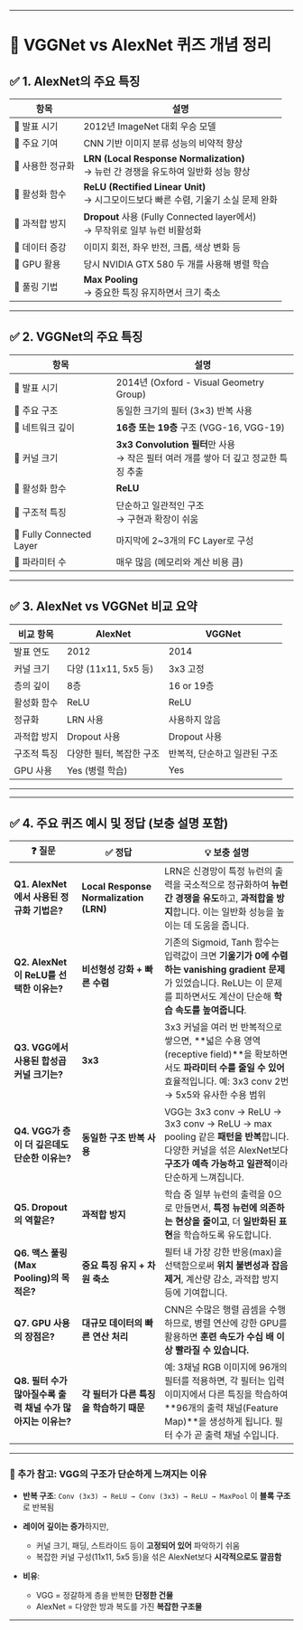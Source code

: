
---

# 🧠 VGGNet vs AlexNet 퀴즈 개념 정리

## ✅ 1. AlexNet의 주요 특징

| 항목         | 설명                                                                  |
| ---------- | ------------------------------------------------------------------- |
| 🔸 발표 시기   | 2012년 ImageNet 대회 우승 모델                                             |
| 🔸 주요 기여   | CNN 기반 이미지 분류 성능의 비약적 향상                                            |
| 🔸 사용한 정규화 | **LRN (Local Response Normalization)**<br>→ 뉴런 간 경쟁을 유도하여 일반화 성능 향상 |
| 🔸 활성화 함수  | **ReLU (Rectified Linear Unit)**<br>→ 시그모이드보다 빠른 수렴, 기울기 소실 문제 완화   |
| 🔸 과적합 방지  | **Dropout** 사용 (Fully Connected layer에서)<br>→ 무작위로 일부 뉴런 비활성화       |
| 🔸 데이터 증강  | 이미지 회전, 좌우 반전, 크롭, 색상 변화 등                                          |
| 🔸 GPU 활용  | 당시 NVIDIA GTX 580 두 개를 사용해 병렬 학습                                    |
| 🔸 풀링 기법   | **Max Pooling**<br>→ 중요한 특징 유지하면서 크기 축소                             |

---

## ✅ 2. VGGNet의 주요 특징

| 항목                       | 설명                                                            |
| ------------------------ | ------------------------------------------------------------- |
| 🔸 발표 시기                 | 2014년 (Oxford - Visual Geometry Group)                        |
| 🔸 주요 구조                 | 동일한 크기의 필터 (3×3) 반복 사용                                        |
| 🔸 네트워크 깊이               | **16층 또는 19층** 구조 (VGG-16, VGG-19)                            |
| 🔸 커널 크기                 | **3x3 Convolution 필터**만 사용<br>→ 작은 필터 여러 개를 쌓아 더 깊고 정교한 특징 추출 |
| 🔸 활성화 함수                | **ReLU**                                                      |
| 🔸 구조적 특징                | 단순하고 일관적인 구조<br>→ 구현과 확장이 쉬움                                  |
| 🔸 Fully Connected Layer | 마지막에 2~3개의 FC Layer로 구성                                       |
| 🔸 파라미터 수                | 매우 많음 (메모리와 계산 비용 큼)                                          |

---

## ✅ 3. AlexNet vs VGGNet 비교 요약

| 비교 항목  | AlexNet           | VGGNet           |
| ------ | ----------------- | ---------------- |
| 발표 연도  | 2012              | 2014             |
| 커널 크기  | 다양 (11x11, 5x5 등) | 3x3 고정           |
| 층의 깊이  | 8층                | 16 or 19층        |
| 활성화 함수 | ReLU              | ReLU             |
| 정규화    | LRN 사용            | 사용하지 않음          |
| 과적합 방지 | Dropout 사용        | Dropout 사용       |
| 구조적 특징 | 다양한 필터, 복잡한 구조    | 반복적, 단순하고 일관된 구조 |
| GPU 사용 | Yes (병렬 학습)       | Yes              |

---


---

## ✅ 4. 주요 퀴즈 예시 및 정답 (보충 설명 포함)

| ❓ 질문                                   | ✅ 정답                                   | 💡 보충 설명                                                                                                                      |
| -------------------------------------- | -------------------------------------- | ----------------------------------------------------------------------------------------------------------------------------- |
| **Q1. AlexNet에서 사용된 정규화 기법은?**         | **Local Response Normalization (LRN)** | LRN은 신경망이 특정 뉴런의 출력을 국소적으로 정규화하여 **뉴런 간 경쟁을 유도**하고, **과적합을 방지**합니다. 이는 일반화 성능을 높이는 데 도움을 줍니다.                                 |
| **Q2. AlexNet이 ReLU를 선택한 이유는?**        | **비선형성 강화 + 빠른 수렴**                    | 기존의 Sigmoid, Tanh 함수는 입력값이 크면 **기울기가 0에 수렴하는 vanishing gradient 문제**가 있었습니다. ReLU는 이 문제를 피하면서도 계산이 단순해 **학습 속도를 높여줍니다**.      |
| **Q3. VGG에서 사용된 합성곱 커널 크기는?**          | **3x3**                                | 3x3 커널을 여러 번 반복적으로 쌓으면, **넓은 수용 영역(receptive field)**을 확보하면서도 **파라미터 수를 줄일 수 있어** 효율적입니다. 예: 3x3 conv 2번 → 5x5와 유사한 수용 범위     |
| **Q4. VGG가 층이 더 깊은데도 단순한 이유는?**        | **동일한 구조 반복 사용**                       | VGG는 3x3 conv → ReLU → 3x3 conv → ReLU → max pooling 같은 **패턴을 반복**합니다. 다양한 커널을 섞은 AlexNet보다 **구조가 예측 가능하고 일관적**이라 단순하게 느껴집니다. |
| **Q5. Dropout의 역할은?**                  | **과적합 방지**                             | 학습 중 일부 뉴런의 출력을 0으로 만들면서, **특정 뉴런에 의존하는 현상을 줄이고**, 더 **일반화된 표현**을 학습하도록 유도합니다.                                                |
| **Q6. 맥스 풀링(Max Pooling)의 목적은?**       | **중요 특징 유지 + 차원 축소**                   | 필터 내 가장 강한 반응(max)을 선택함으로써 **위치 불변성과 잡음 제거**, 계산량 감소, 과적합 방지 등에 기여합니다.                                                        |
| **Q7. GPU 사용의 장점은?**                   | **대규모 데이터의 빠른 연산 처리**                  | CNN은 수많은 행렬 곱셈을 수행하므로, 병렬 연산에 강한 GPU를 활용하면 **훈련 속도가 수십 배 이상 빨라질 수 있습니다.**                                                     |
| **Q8. 필터 수가 많아질수록 출력 채널 수가 많아지는 이유는?** | **각 필터가 다른 특징을 학습하기 때문**               | 예: 3채널 RGB 이미지에 96개의 필터를 적용하면, 각 필터는 입력 이미지에서 다른 특징을 학습하여 **96개의 출력 채널(Feature Map)**을 생성하게 됩니다. 필터 수가 곧 출력 채널 수입니다.          |

---

### 📌 추가 참고: VGG의 구조가 단순하게 느껴지는 이유

* **반복 구조**:
  `Conv (3x3) → ReLU → Conv (3x3) → ReLU → MaxPool` 이 **블록 구조**로 반복됨

* **레이어 깊이는 증가**하지만,

  * 커널 크기, 패딩, 스트라이드 등이 **고정되어 있어** 파악하기 쉬움
  * 복잡한 커널 구성(11x11, 5x5 등)을 섞은 AlexNet보다 **시각적으로도 깔끔함**

* **비유**:

  * VGG = 정갈하게 층을 반복한 **단정한 건물**
  * AlexNet = 다양한 방과 복도를 가진 **복잡한 구조물**

---


